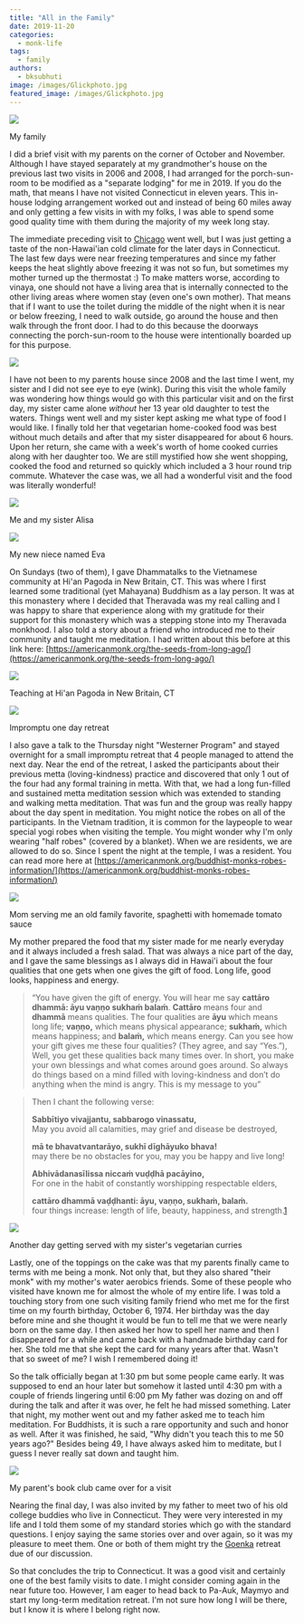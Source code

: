 ```yaml
---
title: "All in the Family"
date: 2019-11-20
categories: 
  - monk-life
tags: 
  - family
authors: 
  - bksubhuti
image: /images/Glickphoto.jpg
featured_image: /images/Glickphoto.jpg
---
```


![](/images/Glickphoto.jpg)

My family

I did a brief visit with my parents on the corner of October and November. Although I have stayed separately at my grandmother's house on the previous last two visits in 2006 and 2008, I had arranged for the porch-sun-room to be modified as a "separate lodging" for me in 2019. If you do the math, that means I have not visited Connecticut in eleven years. This in-house lodging arrangement worked out and instead of being 60 miles away and only getting a few visits in with my folks, I was able to spend some good quality time with them during the majority of my week long stay.

The immediate preceding visit to [Chicago](https://americanmonk.org/chicago-lao-monastery/) went well, but I was just getting a taste of the non-Hawai'ian cold climate for the later days in Connecticut. The last few days were near freezing temperatures and since my father keeps the heat slightly above freezing it was not so fun, but sometimes my mother turned up the thermostat :) To make matters worse, according to vinaya, one should not have a living area that is internally connected to the other living areas where women stay (even one's own mother). That means that if I want to use the toilet during the middle of the night when it is near or below freezing, I need to walk outside, go around the house and then walk through the front door. I had to do this because the doorways connecting the porch-sun-room to the house were intentionally boarded up for this purpose.

![](/images/porchpic2-e1574243008764-1024x407.jpg)

I have not been to my parents house since 2008 and the last time I went, my sister and I did not see eye to eye (wink). During this visit the whole family was wondering how things would go with this particular visit and on the first day, my sister came alone _without_ her 13 year old daughter to test the waters. Things went well and my sister kept asking me what type of food I would like. I finally told her that vegetarian home-cooked food was best without much details and after that my sister disappeared for about 6 hours. Upon her return, she came with a week's worth of home cooked curries along with her daughter too. We are still mystified how she went shopping, cooked the food and returned so quickly which included a 3 hour round trip commute. Whatever the case was, we all had a wonderful visit and the food was literally wonderful!

![](/images/mewithsis.jpg)

Me and my sister Alisa

![](/images/mewitheve.jpg)

My new niece named Eva

On Sundays (two of them), I gave Dhammatalks to the Vietnamese community at Hi'an Pagoda in New Britain, CT. This was where I first learned some traditional (yet Mahayana) Buddhism as a lay person. It was at this monastery where I decided that Theravada was my real calling and I was happy to share that experience along with my gratitude for their support for this monastery which was a stepping stone into my Theravada monkhood. I also told a story about a friend who introduced me to their community and taught me meditation. I had written about this before at this link here: [https://americanmonk.org/the-seeds-from-long-ago/](https://americanmonk.org/the-seeds-from-long-ago/)

![](/images/vietnam1-1024x768.jpg)

Teaching at Hi'an Pagoda in New Britain, CT

![](/images/retreatgroup4-1024x768.jpg)

Impromptu one day retreat

I also gave a talk to the Thursday night "Westerner Program" and stayed overnight for a small impromptu retreat that 4 people managed to attend the next day. Near the end of the retreat, I asked the participants about their previous metta (loving-kindness) practice and discovered that only 1 out of the four had any formal training in metta. With that, we had a long fun-filled and sustained metta meditation session which was extended to standing and walking metta meditation. That was fun and the group was really happy about the day spent in meditation. You might notice the robes on all of the participants. In the Vietnam tradition, it is common for the laypeople to wear special yogi robes when visiting the temple. You might wonder why I'm only wearing "half robes" (covered by a blanket). When we are residents, we are allowed to do so. Since I spent the night at the temple, I was a resident. You can read more here at [https://americanmonk.org/buddhist-monks-robes-information/](https://americanmonk.org/buddhist-monks-robes-information/)

![](/images/momfood2.jpg)

Mom serving me an old family favorite, spaghetti with homemade tomato sauce

My mother prepared the food that my sister made for me nearly everyday and it always included a fresh salad. That was always a nice part of the day, and I gave the same blessings as I always did in Hawai'i about the four qualities that one gets when one gives the gift of food. Long life, good looks, happiness and energy.

> “You have given the gift of energy. You will hear me say **cattāro dhammā: āyu vaṇṇo sukhaṁ balaṁ**. **Cattāro** means four and **dhammā** means qualities. The four qualities are **āyu** which means long life; **vaṇṇo,** which means physical appearance; **sukhaṁ,** which means happiness; and **balaṁ,** which means energy. Can you see how your gift gives me these four qualities? (They agree, and say “Yes.”), Well, you get these qualities back many times over. In short, you make your own blessings and what comes around goes around. So always do things based on a mind filled with loving-kindness and don’t do anything when the mind is angry. This is my message to you”

> Then I chant the following verse:
> 
> **Sabbītiyo vivajjantu, sabbarogo vinassatu,**  
> May you avoid all calamities, may grief and disease be destroyed,
> 
> **mā te bhavatvantarāyo, sukhī dīghāyuko bhava!**  
> may there be no obstacles for you, may you be happy and live long!
> 
> **Abhivādanasīlissa niccaṁ vuḍḍhā pacāyino,**  
> For one in the habit of constantly worshipping respectable elders,
> 
> **cattāro dhammā vaḍḍhanti: āyu, vaṇṇo, sukhaṁ, balaṁ.**  
> four things increase: length of life, beauty, happiness, and strength.[1](https://americanmonk.org/18th-anniversary-and-update/#easy-footnote-bottom-1-1746)  

![](/images/momgivingfood.jpg)

Another day getting served with my sister's vegetarian curries

Lastly, one of the toppings on the cake was that my parents finally came to terms with me being a monk. Not only that, but they also shared "their monk" with my mother's water aerobics friends. Some of these people who visited have known me for almost the whole of my entire life. I was told a touching story from one such visiting family friend who met me for the first time on my fourth birthday, October 6, 1974. Her birthday was the day before mine and she thought it would be fun to tell me that we were nearly born on the same day. I then asked her how to spell her name and then I disappeared for a while and came back with a handmade birthday card for her. She told me that she kept the card for many years after that. Wasn't that so sweet of me? I wish I remembered doing it!

So the talk officially began at 1:30 pm but some people came early. It was supposed to end an hour later but somehow it lasted until 4:30 pm with a couple of friends lingering until 6:00 pm My father was dozing on and off during the talk and after it was over, he felt he had missed something. Later that night, my mother went out and my father asked me to teach him meditation. For Buddhists, it is such a rare opportunity and such and honor as well. After it was finished, he said, "Why didn't you teach this to me 50 years ago?" Besides being 49, I have always asked him to meditate, but I guess I never really sat down and taught him.

![](/images/dhamma@glicks.jpg)

My parent's book club came over for a visit

Nearing the final day, I was also invited by my father to meet two of his old college buddies who live in Connecticut. They were very interested in my life and I told them some of my standard stories which go with the standard questions. I enjoy saying the same stories over and over again, so it was my pleasure to meet them. One or both of them might try the [Goenka](https://dhamma.org) retreat due of our discussion.

So that concludes the trip to Connecticut. It was a good visit and certainly one of the best family visits to date. I might consider coming again in the near future too. However, I am eager to head back to Pa-Auk, Maymyo and start my long-term meditation retreat. I'm not sure how long I will be there, but I know it is where I belong right now.